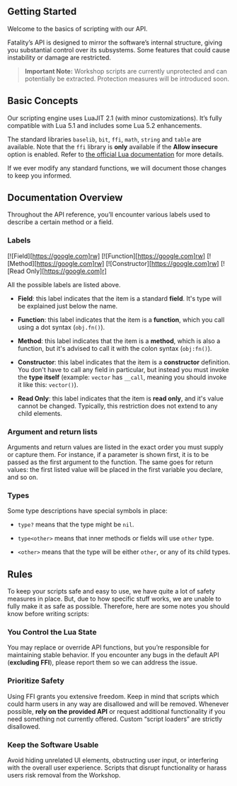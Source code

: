 ## Getting Started

Welcome to the basics of scripting with our API.

Fatality’s API is designed to mirror the software’s internal structure, giving you substantial control over its subsystems. Some features that could cause instability or damage are restricted.

> **Important Note:** Workshop scripts are currently unprotected and can potentially be extracted. Protection measures will be introduced soon.

## Basic Concepts
Our scripting engine uses LuaJIT 2.1 (with minor customizations). It’s fully compatible with Lua 5.1 and includes some Lua 5.2 enhancements.

The standard libraries `baselib`, `bit`, `ffi`, `math`, `string` and `table` are available. Note that the `ffi` library is **only** available if the **Allow insecure** option is enabled. Refer to [the official Lua documentation](https://www.lua.org/manual/5.1/) for more details.

If we ever modify any standard functions, we will document those changes to keep you informed.

## Documentation Overview
Throughout the API reference, you’ll encounter various labels used to describe a certain method or a field.

### Labels

[![Field][https://google.com]rw]
[![Function][https://google.com]rw]
[![Method][https://google.com]rw]
[![Constructor][https://google.com]rw]
[![Read Only][https://google.com]r]

All the possible labels are listed above.

* **Field**: this label indicates that the item is a standard **field**. It's type will be explained just below the name.

* **Function**: this label indicates that the item is a **function**, which you call using a dot syntax (`obj.fn()`).

* **Method**: this label indicates that the item is a **method**, which is also a function, but it's advised to call it with the colon syntax (`obj:fn()`).

* **Constructor**: this label indicates that the item is a **constructor** definition. You don't have to call any field in particular, but instead you must invoke the **type itself** (example: `vector` has `__call`, meaning you should invoke it like this: `vector()`).

* **Read Only**: this label indicates that the item is **read only**, and it's value cannot be changed. Typically, this restriction does not extend to any child elements.

### Argument and return lists
Arguments and return values are listed in the exact order you must supply or capture them. For instance, if a parameter is shown first, it is to be passed as the first argument to the function. The same goes for return values: the first listed value will be placed in the first variable you declare, and so on.

### Types
Some type descriptions have special symbols in place:

* `type?` means that the type might be `nil`.

* `type<other>` means that inner methods or fields will use `other` type.

* `<other>` means that the type will be either `other`, or any of its child types.

## Rules

To keep your scripts safe and easy to use, we have quite a lot of safety measures in place. But, due to how specific stuff works, we are unable to fully make it as safe as possible. Therefore, here are some notes you should know before writing scripts:

### You Control the Lua State
You may replace or override API functions, but you’re responsible for maintaining stable behavior. If you encounter any bugs in the default API (**excluding FFI**), please report them so we can address the issue.

### Prioritize Safety
Using FFI grants you extensive freedom. Keep in mind that scripts which could harm users in any way are disallowed and will be removed. Whenever possible, **rely on the provided API** or request additional functionality if you need something not currently offered. Custom “script loaders” are strictly disallowed.

### Keep the Software Usable
Avoid hiding unrelated UI elements, obstructing user input, or interfering with the overall user experience. Scripts that disrupt functionality or harass users risk removal from the Workshop.